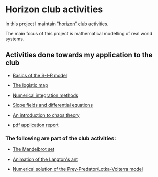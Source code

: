 # Horizon club activities

In this project I maintain ["horizon" club](https://cfi.iitm.ac.in/clubs/horizon) activities.

The main focus of this project is mathematical modelling of real world systems.


## Activities done towards my application to the club


* [Basics of the S-I-R model](sir/main.tex)

* [The logistic map](logistic_map/Logistic_map.ipynb)

* [Numerical integration methods](integration_methods/Integration_Methods.ipynb)

* [Slope fields and differential equations](slope_fields/slope_fields.ipynb)

* [An introduction to chaos theory](chaos/main.tex)

* [pdf application report](pm_application.pdf)


### The following are part of the club activities:

* [The Mandelbrot set](mandelbrot/mandelbrot.js)

* [Animation of the Langton's ant](langton/langton.js)

* [Numerical solution of the Prey-Predator/Lotka-Volterra model](prey_predator.ipynb)

